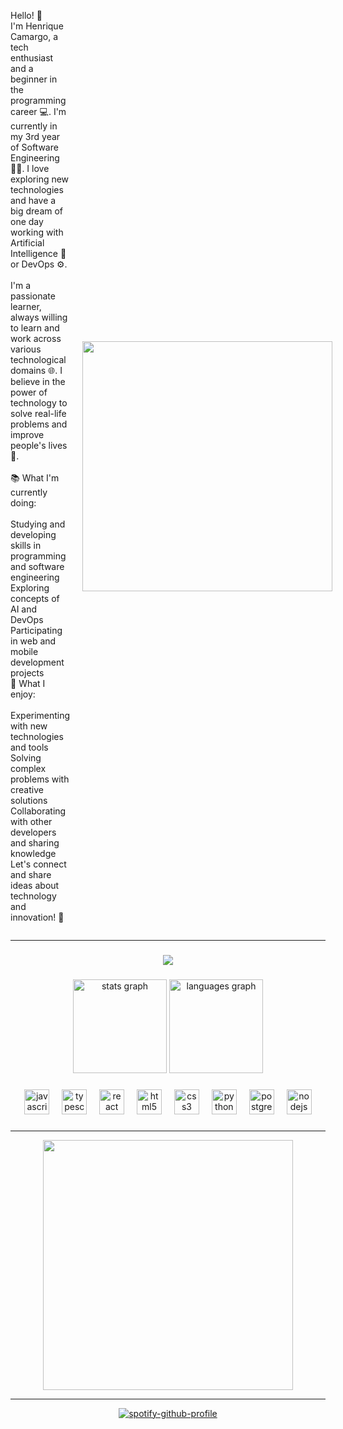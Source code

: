 <div style="display: flex; align-items: center;">
  <div style="flex: 1;">
    <p>
      Hello! 👋<br>I'm Henrique Camargo, a tech enthusiast and a beginner in the programming career 💻. I'm currently in my 3rd year of Software Engineering 🧑‍🎓. I love exploring new technologies and have a big dream of one day working with Artificial Intelligence 🤖 or DevOps ⚙️.<br><br>I'm a passionate learner, always willing to learn and work across various technological domains 🌐. I believe in the power of technology to solve real-life problems and improve people's lives 🌟.<br><br>📚 What I'm currently doing:<br><br>Studying and developing skills in programming and software engineering<br>Exploring concepts of AI and DevOps<br>Participating in web and mobile development projects<br>🌱 What I enjoy:<br><br>Experimenting with new technologies and tools<br>Solving complex problems with creative solutions<br>Collaborating with other developers and sharing knowledge<br>Let's connect and share ideas about technology and innovation! 🚀
    </p>
  </div>
  <div style="flex: 0 0 auto; margin-left: 20px;">
    <img height="400" src="https://cdn.dribbble.com/users/2275151/screenshots/4543119/media/1079848698ed2db6a82c64fb5c2d3b1b.gif" />
  </div>
</div>




---
###


<div align="center">
<img  src="https://visitor-badge.laobi.icu/badge?page_id=JojoRique.JojoRique&left_color=purple&right_color=purple"  />
</div>


###

<div align="center">
  <img src="https://github-readme-stats.vercel.app/api?username=JojoRique&hide_title=false&hide_rank=false&show_icons=true&include_all_commits=true&count_private=true&disable_animations=false&theme=jolly&locale=en&hide_border=false&order=1" height="150" alt="stats graph"  />
  <img src="https://github-readme-stats.vercel.app/api/top-langs?username=JojoRique&locale=en&hide_title=false&layout=compact&card_width=320&langs_count=5&theme=jolly&hide_border=false&order=2" height="150" alt="languages graph"  />
</div>

###

<div align="center">
  <img src="https://cdn.jsdelivr.net/gh/devicons/devicon/icons/javascript/javascript-original.svg" height="40" alt="javascript logo"  />
  <img width="12" />
  <img src="https://cdn.jsdelivr.net/gh/devicons/devicon/icons/typescript/typescript-original.svg" height="40" alt="typescript logo"  />
  <img width="12" />
  <img src="https://cdn.jsdelivr.net/gh/devicons/devicon/icons/react/react-original.svg" height="40" alt="react logo"  />
  <img width="12" />
  <img src="https://cdn.jsdelivr.net/gh/devicons/devicon/icons/html5/html5-original.svg" height="40" alt="html5 logo"  />
  <img width="12" />
  <img src="https://cdn.jsdelivr.net/gh/devicons/devicon/icons/css3/css3-original.svg" height="40" alt="css3 logo"  />
  <img width="12" />
  <img src="https://cdn.jsdelivr.net/gh/devicons/devicon/icons/python/python-original.svg" height="40" alt="python logo"  />
  <img width="12" />
  <img src="https://cdn.simpleicons.org/postgresql/4169E1" height="40" alt="postgresql logo"  />
  <img width="12" />
  <img src="https://cdn.jsdelivr.net/gh/devicons/devicon/icons/nodejs/nodejs-original.svg" height="40" alt="nodejs logo"  />
</div>

###

---

<div align="center">
  <img height="400" src="https://cdn.dribbble.com/users/1998669/screenshots/6072112/media/7817ff031bb237b64884b6c25874089f.gif"  />
</div>

---

<div align="center">
  <a href="https://github.com/kittinan/spotify-github-profile">
    <img src="https://spotify-github-profile.kittinanx.com/api/view?uid=31g3wg3mmwpk2s7dibidtwosogsm&cover_image=true&theme=natemoo-re&show_offline=false&background_color=121212&interchange=false&bar_color=53b14f&bar_color_cover=false" alt="spotify-github-profile">
  </a>
</div>

